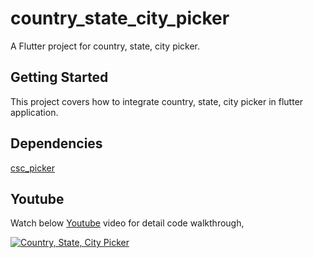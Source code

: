 # country_state_city_picker

A Flutter project for country, state, city picker.

## Getting Started

This project covers how to integrate country, state, city picker in flutter application.

## Dependencies

[csc_picker](https://pub.dev/packages/csc_picker)

## Youtube

Watch below [Youtube](https://www.youtube.com/watch?v=8aEFurperMs) video for detail code walkthrough,

[![Country, State, City Picker](https://img.youtube.com/vi/8aEFurperMs/0.jpg)](https://www.youtube.com/watch?v=8aEFurperMs)